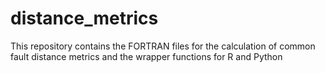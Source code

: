 # distance_metrics
This repository contains the FORTRAN files for the calculation of common fault distance metrics and the wrapper functions for R and Python
